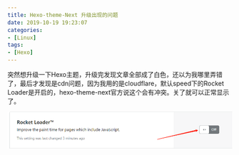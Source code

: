 ```yaml
---
title: Hexo-theme-Next 升级出现的问题
date: 2019-10-19 19:23:07
categories:
- [Linux]
tags:
- [Hexo]
---
```

突然想升级一下Hexo主题，升级完发现文章全部成了白色，还以为我哪里弄错了，最后才发现是cdn问题，因为我用的是cloudflare，默认speed下的Rocket Loader是开启的，hexo-theme-next官方说这个会有冲突。关了就可以正常显示了。  

![cloudflare](/images/20191019200643.png)
